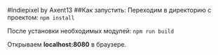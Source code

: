 #Indiepixel by Axent13
##Как запустить:
Переходим в директорию с проектом:
`npm install`

После установки необходимых модулей:
`npm run build`

Открываем **localhost:8080** в браузере.

